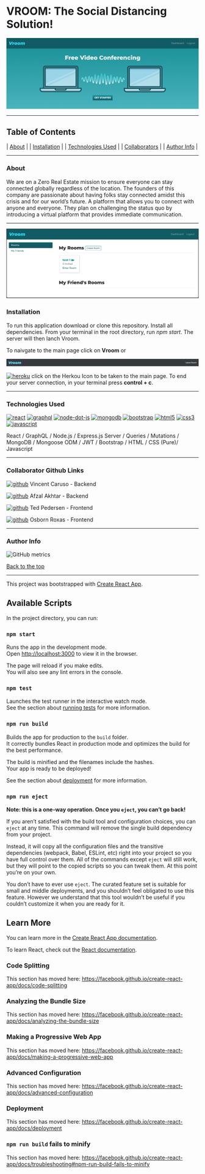 # VROOM: The Social Distancing Solution!
![The Social Distancing Solution!](https://github.com/vcaruso0923/video-chatter-2-2/blob/master/vroom-main-photo.png)

--- 

## Table of Contents 

| [About](#about) |
| [Installation](#installation) |
| [Technologies Used](#technologies-used) |
| [Collaborators](#collaborator-github-links) |
| [Author Info](#author-info) |

---

### About

We are on a Zero Real Estate mission to ensure everyone can stay connected globally regardless of the location. The founders of this company are passionate about having folks stay connected amidst this crisis and for our world’s future. A platform that allows you to connect with anyone and everyone. They plan on challenging the status quo by introducing a virtual platform that provides immediate communication.

---


 ![ReadMe Image](https://github.com/vcaruso0923/video-chatter-2-2/blob/master/vroom-rooms.png)
 
 
### Installation

 
 To run this application download or clone this repository. Install all dependencies. From your terminal in the root directory, run *npm start*.
 The server will then lanch Vroom.
  
 To naivgate to the main page click on **Vroom** or
 
 ![ReadMe Image](https://github.com/vcaruso0923/video-chatter-2-2/blob/master/vroom-wide-vroom.png)
 
 [<img src='https://cdn.jsdelivr.net/npm/simple-icons@3.0.1/icons/heroku.svg' alt='heroku' height='40'>](https://salty-lowlands-76602.herokuapp.com/) 
 click on the Herkou Icon to be taken to the main page. To end your server connection, in your terminal press **control + c**.


---

### Technologies Used 
[<img src='https://cdn.jsdelivr.net/npm/simple-icons@3.0.1/icons/react.svg' alt='react' height='40'>](https://github.com/tedpedersen)  [<img src='https://cdn.jsdelivr.net/npm/simple-icons@3.0.1/icons/graphql.svg' alt='graphql' height='40'>](https://github.com/osbornroxas02)  [<img src='https://cdn.jsdelivr.net/npm/simple-icons@3.0.1/icons/node-dot-js.svg' alt='node-dot-js' height='40'>](https://salty-lowlands-76602.herokuapp.com/)  [<img src='https://cdn.jsdelivr.net/npm/simple-icons@3.0.1/icons/mongodb.svg' alt='mongodb' height='40'>](https://salty-lowlands-76602.herokuapp.com/)  [<img src='https://cdn.jsdelivr.net/npm/simple-icons@3.0.1/icons/bootstrap.svg' alt='bootstrap' height='40'>](https://salty-lowlands-76602.herokuapp.com/)  [<img src='https://cdn.jsdelivr.net/npm/simple-icons@3.0.1/icons/html5.svg' alt='html5' height='40'>](https://salty-lowlands-76602.herokuapp.com/)  [<img src='https://cdn.jsdelivr.net/npm/simple-icons@3.0.1/icons/css3.svg' alt='css3' height='40'>](https://salty-lowlands-76602.herokuapp.com/)  [<img src='https://cdn.jsdelivr.net/npm/simple-icons@3.0.1/icons/javascript.svg' alt='javascript' height='40'>](https://salty-lowlands-76602.herokuapp.com/)  

React / GraphQL / Node.js / Express.js Server / Queries / Mutations / MongoDB / Mongoose ODM / JWT / Bootstrap / HTML / CSS (Pure)/ Javascript 

---

### Collaborator Github Links

[<img src='https://cdn.jsdelivr.net/npm/simple-icons@3.0.1/icons/github.svg' alt='github' height='40'>](https://github.com/vcaruso0923)
Vincent Caruso - Backend


[<img src='https://cdn.jsdelivr.net/npm/simple-icons@3.0.1/icons/github.svg' alt='github' height='40'>](https://github.com/Zal-7)
Afzal Akhtar - Backend


[<img src='https://cdn.jsdelivr.net/npm/simple-icons@3.0.1/icons/github.svg' alt='github' height='40'>](https://github.com/tedpedersen)
Ted Pedersen - Frontend


[<img src='https://cdn.jsdelivr.net/npm/simple-icons@3.0.1/icons/github.svg' alt='github' height='40'>](https://github.com/osbornroxas02)
Osborn Roxas - Frontend

 
---


### Author Info

![GitHub metrics](https://metrics.lecoq.io/vcaruso0923)  



[Back to the top](#table-of-contents)
 
 
---



This project was bootstrapped with [Create React App](https://github.com/facebook/create-react-app).

## Available Scripts

In the project directory, you can run:

### `npm start`

Runs the app in the development mode.<br />
Open [http://localhost:3000](http://localhost:3000) to view it in the browser.

The page will reload if you make edits.<br />
You will also see any lint errors in the console.

### `npm test`

Launches the test runner in the interactive watch mode.<br />
See the section about [running tests](https://facebook.github.io/create-react-app/docs/running-tests) for more information.

### `npm run build`

Builds the app for production to the `build` folder.<br />
It correctly bundles React in production mode and optimizes the build for the best performance.

The build is minified and the filenames include the hashes.<br />
Your app is ready to be deployed!

See the section about [deployment](https://facebook.github.io/create-react-app/docs/deployment) for more information.

### `npm run eject`

**Note: this is a one-way operation. Once you `eject`, you can’t go back!**

If you aren’t satisfied with the build tool and configuration choices, you can `eject` at any time. This command will remove the single build dependency from your project.

Instead, it will copy all the configuration files and the transitive dependencies (webpack, Babel, ESLint, etc) right into your project so you have full control over them. All of the commands except `eject` will still work, but they will point to the copied scripts so you can tweak them. At this point you’re on your own.

You don’t have to ever use `eject`. The curated feature set is suitable for small and middle deployments, and you shouldn’t feel obligated to use this feature. However we understand that this tool wouldn’t be useful if you couldn’t customize it when you are ready for it.

## Learn More

You can learn more in the [Create React App documentation](https://facebook.github.io/create-react-app/docs/getting-started).

To learn React, check out the [React documentation](https://reactjs.org/).

### Code Splitting

This section has moved here: https://facebook.github.io/create-react-app/docs/code-splitting

### Analyzing the Bundle Size

This section has moved here: https://facebook.github.io/create-react-app/docs/analyzing-the-bundle-size

### Making a Progressive Web App

This section has moved here: https://facebook.github.io/create-react-app/docs/making-a-progressive-web-app

### Advanced Configuration

This section has moved here: https://facebook.github.io/create-react-app/docs/advanced-configuration

### Deployment

This section has moved here: https://facebook.github.io/create-react-app/docs/deployment

### `npm run build` fails to minify

This section has moved here: https://facebook.github.io/create-react-app/docs/troubleshooting#npm-run-build-fails-to-minify
